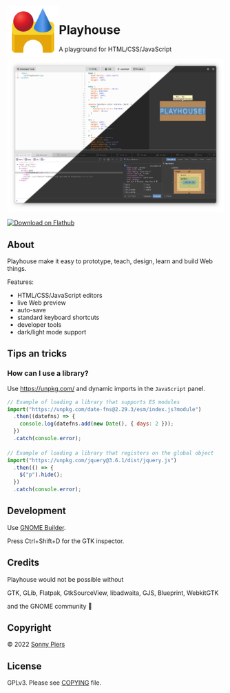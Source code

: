 <img style="vertical-align: middle;" src="data/icons/re.sonny.Playhouse.svg" width="120" height="120" align="left">

# Playhouse

A playground for HTML/CSS/JavaScript

![screenshot](data/screenshot.png)

<a href='https://beta.flathub.org/apps/details/re.sonny.Playhouse'><img width='180' height='60' alt='Download on Flathub' src='https://flathub.org/assets/badges/flathub-badge-en.svg'/></a>

## About

Playhouse make it easy to prototype, teach, design, learn and build Web things.

Features:

- HTML/CSS/JavaScript editors
- live Web preview
- auto-save
- standard keyboard shortcuts
- developer tools
- dark/light mode support

## Tips an tricks

### How can I use a library?

Use https://unpkg.com/ and dynamic imports in the `JavaScript` panel.

```js
// Example of loading a library that supports ES modules
import("https://unpkg.com/date-fns@2.29.3/esm/index.js?module")
  .then((datefns) => {
    console.log(datefns.add(new Date(), { days: 2 }));
  })
  .catch(console.error);

// Example of loading a library that registers on the global object
import("https://unpkg.com/jquery@3.6.1/dist/jquery.js")
  .then(() => {
    $("p").hide();
  })
  .catch(console.error);
```

## Development

Use [GNOME Builder](https://apps.gnome.org/app/org.gnome.Builder/).

Press Ctrl+Shift+D for the GTK inspector.

## Credits

Playhouse would not be possible without

GTK, GLib, Flatpak, GtkSourceView, libadwaita, GJS, Blueprint, WebkitGTK

and the GNOME community 🖤

## Copyright

© 2022 [Sonny Piers](https://github.com/sonnyp)

## License

GPLv3. Please see [COPYING](COPYING) file.
